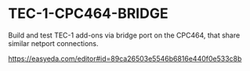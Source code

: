 # TEC-1-CPC464-BRIDGE

Build and test TEC-1 add-ons via bridge port on the CPC464, that share similar netport connections.

https://easyeda.com/editor#id=89ca26503e5546b6816e440f0e533c8b

